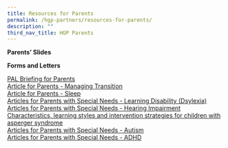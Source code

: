 ```yaml
---
title: Resources for Parents
permalink: /hgp-partners/resources-for-parents/
description: ""
third_nav_title: HGP Parents
---
```

<p><strong>Parents’ Slides</strong></p>
<p><a></a></p><a>
<p><strong>Forms and Letters</strong></p>
</a><p><a></a><a href="/files/PAL%20Briefing%20for%20Parents.pdf">PAL Briefing for Parents</a><br><a href="/files/Parents%202019/ManagingTransition.pdf">Article for Parents - Managing Transition</a><br><a href="/files/Sleep.pdf">Article for Parents - Sleep</a><br><a href="/files/Learning_Disability_(Dsylexia).pdf">Articles for Parents with Special Needs - Learning Disability (Dsylexia)</a><br><a href="/files/Hearing_Impairment.pdf">Articles for Parents with Special Needs - Hearing Impairment</a><br><a href="/files/Characteristics,_learning_styles_and_intervention_strategies_for_children_with_asperger_syndrome.pdf">Characteristics, learning styles and intervention strategies for children with asperger syndrome</a><br><a href="/files/Autism.pdf">Articles for Parents with Special Needs - Autism</a><br><a href="/files/ADHD.pdf">Articles for Parents with Special Needs - ADHD</a></p>